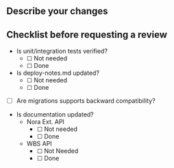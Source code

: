 ## Describe your changes


## Checklist before requesting a review
- Is unit/integration tests verified?
  - [ ] <!-- Choice#1 --> Not needed
  - [ ] <!-- Choice#1 --> Done
- Is deploy-notes.md updated?
  - [ ] <!-- Choice#2 --> Not needed
  - [ ] <!-- Choice#2 --> Done
- [ ] Are migrations supports backward compatibility?
- Is documentation updated?
  - Nora Ext. API
    - [ ] <!-- Choice#3 --> Not needed
    - [ ] <!-- Choice#3 --> Done
  - WBS API
    - [ ] <!-- Choice#4 --> Not Needed
    - [ ] <!-- Choice#4 --> Done
